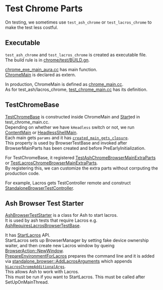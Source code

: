 # Test Chrome Parts

On testing, we sometimes use `test_ash_chrome` or `test_lacros_chrome` to make the test less costful.

## Executable
`test_ash_chrome` and `test_lacros_chrome` is created as executable file.  
The build rule is in [chrome/test/BUILD.gn](https://source.chromium.org/chromium/chromium/src/+/main:chrome/test/BUILD.gn;l=12552;drc=9a8865864ef150806ec280fac0aaa520a5d59394).  

[chrome_exe_main_aura.cc](https://source.chromium.org/chromium/chromium/src/+/main:chrome/app/chrome_exe_main_aura.cc;l=16;drc=4a8573cb240df29b0e4d9820303538fb28e31d84) has main function.  
[ChromeMain](https://source.chromium.org/chromium/chromium/src/+/main:chrome/app/chrome_exe_main_aura.cc;l=13;drc=a002cb035f709dcb195fd5c8a1bb2f7b2260c613) is declared as extern.

In production, ChromeMain is defined as [chrome_main.cc](https://source.chromium.org/chromium/chromium/src/+/main:chrome/app/chrome_main.cc;l=55-81;drc=c7be05398c9bf694dc2565ef4b095d7a59586aaa).  
As for test_ash/lacros_chrome, [test_chrome_main.cc](https://source.chromium.org/chromium/chromium/src/+/main:chrome/test/base/chromeos/test_chrome_main.cc;l=20;drc=9b237796481d49b6ef6ee03cde02b2d64d4a73b2) has its definition.  


## TestChromeBase
[TestChromeBase](https://source.chromium.org/chromium/chromium/src/+/main:chrome/test/base/chromeos/test_chrome_base.h;l=20;drc=8f57934dc9dd175acdc5fc56e2e6b7c3cb8e3b95) is constructed inside ChromeMain and [Start](https://source.chromium.org/chromium/chromium/src/+/main:chrome/test/base/chromeos/test_chrome_base.cc;l=36;drc=221d6bf1f071258e70afb3c3af89407d2f6ed4cb)ed in test_chrome_main.cc.  
Depending on whether we have `kHeadless` switch or not, we run [ContentMain](https://source.chromium.org/chromium/chromium/src/+/main:content/app/content_main.cc;l=340;drc=a002cb035f709dcb195fd5c8a1bb2f7b2260c613) or [HeadlessShellMain](https://source.chromium.org/chromium/chromium/src/+/main:headless/app/headless_shell.cc;l=238;drc=a002cb035f709dcb195fd5c8a1bb2f7b2260c613).  
Each main gets `params` and it has [`created_main_gets_closure`](https://source.chromium.org/chromium/chromium/src/+/main:content/public/app/content_main.h;l=63;drc=a002cb035f709dcb195fd5c8a1bb2f7b2260c613).  
This property is used by BrowserTestBase and invoked after BrowserMainParts has been created and before PreEarlyInitialization.  

For TestChromeBase, it registered [TestAshChromeBrowserMainExtraParts](https://source.chromium.org/chromium/chromium/src/+/main:chrome/test/base/chromeos/test_ash_chrome_browser_main_extra_parts.h;l=15;drc=a002cb035f709dcb195fd5c8a1bb2f7b2260c613) or [TestLacrosChromeBrowserMainExtraParts](https://source.chromium.org/chromium/chromium/src/+/main:chrome/test/base/chromeos/test_lacros_chrome_browser_main_extra_parts.h;l=19;drc=221d6bf1f071258e70afb3c3af89407d2f6ed4cb).  
By registering this, we can customize the extra parts without corrputing the production code.

For example, Lacros gets TestController remote and construct [StandaloneBrowserTestController](https://source.chromium.org/chromium/chromium/src/+/main:chrome/test/base/chromeos/test_lacros_chrome_browser_main_extra_parts.cc;l=26-27;drc=221d6bf1f071258e70afb3c3af89407d2f6ed4cb).

## Ash Browser Test Starter
[AshBrowserTestStarter](https://source.chromium.org/chromium/chromium/src/+/main:chrome/test/base/chromeos/ash_browser_test_starter.h;l=22;drc=eff91e0244e11278e77b729821a2ddfb4dbe3328) is a class for Ash to start lacros.  
It is used by ash tests that require Lacros e.g. [AshRequiresLacrosBrowserTestBase](https://source.chromium.org/chromium/chromium/src/+/main:chrome/browser/ash/crosapi/ash_requires_lacros_browsertestbase.cc;l=22;drc=a002cb035f709dcb195fd5c8a1bb2f7b2260c613).  

It has [StartLacros](https://source.chromium.org/chromium/chromium/src/+/main:chrome/test/base/chromeos/ash_browser_test_starter.cc;l=214;drc=a002cb035f709dcb195fd5c8a1bb2f7b2260c613) API.  
StartLacros sets up BrowserManager by setting fake device ownership waiter, and then create new Lacros window by queing [BrowserAction::NewWindow](https://source.chromium.org/chromium/chromium/src/+/main:chrome/browser/ash/crosapi/browser_action.cc;l=417;drc=a002cb035f709dcb195fd5c8a1bb2f7b2260c613).  
[PrepareEnvironmentForLacros](https://source.chromium.org/chromium/chromium/src/+/main:chrome/test/base/chromeos/ash_browser_test_starter.cc;l=120;drc=a002cb035f709dcb195fd5c8a1bb2f7b2260c613) prepares the command line and it is added via [standalone_browser::AddLacrosArguments](https://source.chromium.org/chromium/chromium/src/+/main:chrome/test/base/chromeos/ash_browser_test_starter.cc;l=209;drc=a002cb035f709dcb195fd5c8a1bb2f7b2260c613) which appends [`kLacrosChromeAdditionalArgs`](https://source.chromium.org/chromium/chromium/src/+/main:ash/constants/ash_switches.cc;l=787;drc=a002cb035f709dcb195fd5c8a1bb2f7b2260c613).  
This allows Ash to work with Lacros.  
This must be run if you want to StartLacros. This must be called after SetUpOnMainThread.